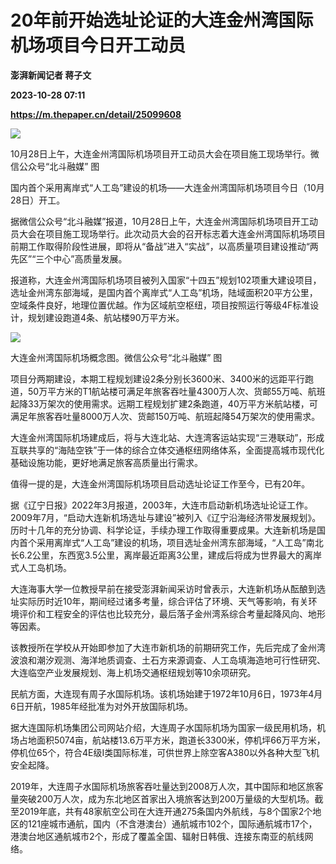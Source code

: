 # 20年前开始选址论证的大连金州湾国际机场项目今日开工动员
**澎湃新闻记者 蒋子文**

**2023-10-28 07:11**

**https://m.thepaper.cn/detail/25099608**

![](https://imagecloud.thepaper.cn/thepaper/image/276/41/560.jpg)

10月28日上午，大连金州湾国际机场项目开工动员大会在项目施工现场举行。微信公众号“北斗融媒” 图

国内首个采用离岸式“人工岛”建设的机场——大连金州湾国际机场项目今日（10月28日）开工。

据微信公众号“北斗融媒”报道，10月28日上午，大连金州湾国际机场项目开工动员大会在项目施工现场举行。此次动员大会的召开标志着大连金州湾国际机场项目前期工作取得阶段性进展，即将从“备战”进入“实战”，以高质量项目建设推动“两先区”“三个中心”高质量发展。

报道称，大连金州湾国际机场项目被列入国家“十四五”规划102项重大建设项目，选址金州湾东部海域，是国内首个离岸式“人工岛”机场，陆域面积20平方公里，空域条件良好，地理位置优越。作为区域航空枢纽，项目按照运行等级4F标准设计，规划建设跑道4条、航站楼90万平方米。

![](https://imagecloud.thepaper.cn/thepaper/image/276/41/566.png)

大连金州湾国际机场概念图。微信公众号“北斗融媒” 图

项目分两期建设，本期工程规划建设2条分别长3600米、3400米的远距平行跑道，50万平方米的T1航站楼可满足年旅客吞吐量4300万人次、货邮55万吨、航班起降33万架次的使用需求。远期工程规划扩建2条跑道，40万平方米航站楼，可满足年旅客吞吐量8000万人次、货邮150万吨、航班起降54万架次的使用需求。

大连金州湾国际机场建成后，将与大连北站、大连湾客运站实现“三港联动”，形成互联共享的“海陆空铁”于一体的综合立体交通枢纽网络体系，全面提高城市现代化基础设施功能，更好地满足旅客高质量出行需求。

值得一提的是，大连金州湾国际机场项目启动选址论证工作至今，已有20年。

据《辽宁日报》2022年3月报道，2003年，大连市启动新机场选址论证工作。2009年7月，“启动大连新机场选址与建设”被列入《辽宁沿海经济带发展规划》。历时十几年的充分协调、科学论证，手续办理工作取得重要成果。大连新机场是国内首个采用离岸式“人工岛”建设的机场，项目选址金州湾东部海域，“人工岛”南北长6.2公里，东西宽3.5公里，离岸最近距离3公里，建成后将成为世界最大的离岸式人工岛机场。

大连海事大学一位教授早前在接受澎湃新闻采访时曾表示，大连新机场从酝酿到选址实际历时近10年，期间经过诸多考量，综合评估了环境、天气等影响，有关环境评价和工程安全的评估也比较充分，最后落子金州湾系综合考量起降风向、地形等因素。

该教授所在学校从开始即参加了大连市新机场的前期研究工作，先后完成了金州湾波浪和潮汐观测、海洋地质调查、土石方来源调查、人工岛填海造地可行性研究、大连临空产业发展规划、海上机场交通枢纽规划等10余项研究。

民航方面，大连现有周子水国际机场。该机场始建于1972年10月6日，1973年4月6日开航，1985年经批准为对外开放国际机场。

据大连国际机场集团公司网站介绍，大连周子水国际机场为国家一级民用机场，机场占地面积5074亩，航站楼13.6万平方米，跑道长3300米，停机坪66万平方米，停机位65个，符合4E级I类国际标准，可供世界上除空客A380以外各种大型飞机安全起降。

2019年，大连周子水国际机场旅客吞吐量达到2008万人次，其中国际和地区旅客量突破200万人次，成为东北地区首家出入境旅客达到200万量级的大型机场。截至2019年底，共有48家航空公司在大连开通275条国内外航线，与8个国家2个地区的121座城市通航，国内（不含港澳台）通航城市102个，国际通航城市17个，港澳台地区通航城市2个，形成了覆盖全国、辐射日韩俄、连接东南亚的航线网络。